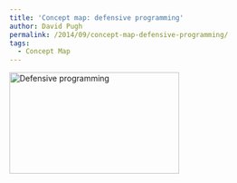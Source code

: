 ```yaml
---
title: 'Concept map: defensive programming'
author: David Pugh
permalink: /2014/09/concept-map-defensive-programming/
tags:
  - Concept Map
---
```

[<img src="http://teaching.software-carpentry.org/wp-content/uploads/2014/09/IMAG0158-e1410917550861-300x179.jpg" alt="Defensive programming" width="300" height="179" class="aligncenter size-medium wp-image-8706" />][1]

 [1]: http://teaching.software-carpentry.org/wp-content/uploads/2014/09/IMAG0158-e1410917550861.jpg
